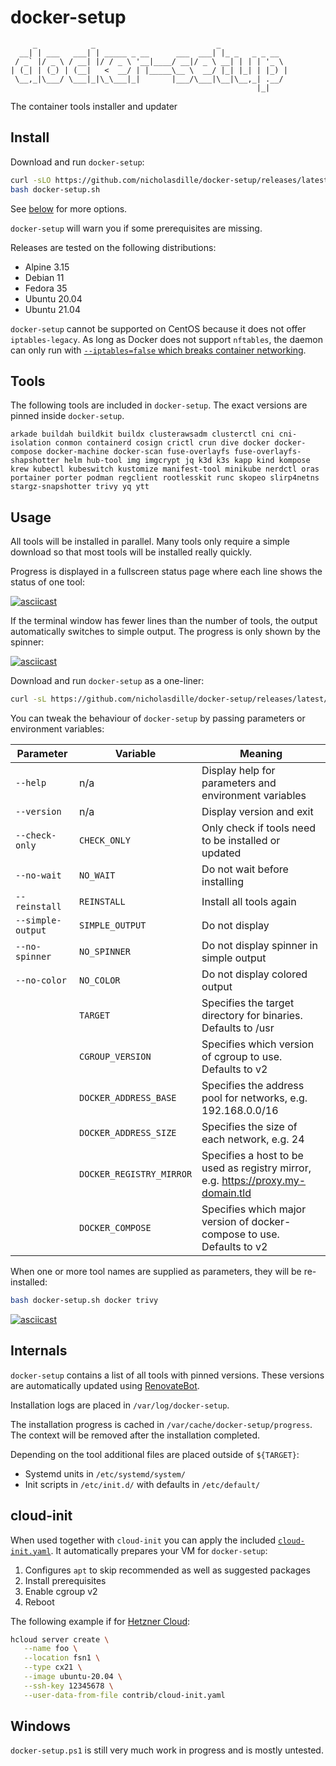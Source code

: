 # docker-setup

```plaintext
     _            _                           _
  __| | ___   ___| | _____ _ __      ___  ___| |_ _   _ _ __
 / _` |/ _ \ / __| |/ / _ \ '__|____/ __|/ _ \ __| | | | '_ \
| (_| | (_) | (__|   <  __/ | |_____\__ \  __/ |_| |_| | |_) |
 \__,_|\___/ \___|_|\_\___|_|       |___/\___|\__|\__,_| .__/
                                                       |_|
```

The container tools installer and updater

## Install

Download and run `docker-setup`:

```bash
curl -sLO https://github.com/nicholasdille/docker-setup/releases/latest/download/docker-setup.sh
bash docker-setup.sh
```

See [below](#usage) for more options.

`docker-setup` will warn you if some prerequisites are missing.

Releases are tested on the following distributions:
- Alpine 3.15
- Debian 11
- Fedora 35
- Ubuntu 20.04
- Ubuntu 21.04

`docker-setup` cannot be supported on CentOS because it does not offer `iptables-legacy`. As long as Docker does not support `nftables`, the daemon can only run with [`--iptables=false` which breaks container networking](https://docs.docker.com/network/iptables/#prevent-docker-from-manipulating-iptables).

## Tools

The following tools are included in `docker-setup`. The exact versions are pinned inside `docker-setup`.

```plaintext
arkade buildah buildkit buildx clusterawsadm clusterctl cni cni-isolation conmon containerd cosign crictl crun dive docker docker-compose docker-machine docker-scan fuse-overlayfs fuse-overlayfs-shapshotter helm hub-tool img imgcrypt jq k3d k3s kapp kind kompose krew kubectl kubeswitch kustomize manifest-tool minikube nerdctl oras portainer porter podman regclient rootlesskit runc skopeo slirp4netns stargz-snapshotter trivy yq ytt
```

## Usage

All tools will be installed in parallel. Many tools only require a simple download so that most tools will be installed really quickly.

Progress is displayed in a fullscreen status page where each line shows the status of one tool:

[![asciicast](https://asciinema.org/a/457481.svg)](https://asciinema.org/a/457481?autoplay=1)

If the terminal window has fewer lines than the number of tools, the output automatically switches to simple output. The progress is only shown by the spinner:

[![asciicast](https://asciinema.org/a/457484.svg)](https://asciinema.org/a/457484)

Download and run `docker-setup` as a one-liner:

```bash
curl -sL https://github.com/nicholasdille/docker-setup/releases/latest/download/docker-setup.sh | bash
```

You can tweak the behaviour of `docker-setup` by passing parameters or environment variables:

| Parameter         | Variable                 | Meaning |
| ----------------- | ------------------------ | ------- |
| `--help`          | n/a                      | Display help for parameters and environment variables |
| `--version`       | n/a                      | Display version and exit |
| `--check-only`    | `CHECK_ONLY`             | Only check if tools need to be installed or updated |
| `--no-wait`       | `NO_WAIT`                | Do not wait before installing |
| `--reinstall`     | `REINSTALL`              | Install all tools again |
| `--simple-output` | `SIMPLE_OUTPUT`          | Do not display  |
| `--no-spinner`    | `NO_SPINNER`             | Do not display spinner in simple output |
| `--no-color`      | `NO_COLOR`               | Do not display colored output |
|                   | `TARGET`                 | Specifies the target directory for binaries. Defaults to /usr |
|                   | `CGROUP_VERSION`         | Specifies which version of cgroup to use. Defaults to v2 |
|                   | `DOCKER_ADDRESS_BASE`    | Specifies the address pool for networks, e.g. 192.168.0.0/16 |
|                   | `DOCKER_ADDRESS_SIZE`    | Specifies the size of each network, e.g. 24 |
|                   | `DOCKER_REGISTRY_MIRROR` | Specifies a host to be used as registry mirror, e.g. https://proxy.my-domain.tld |
|                   | `DOCKER_COMPOSE`         | Specifies which major version of docker-compose to use. Defaults to v2 |

When one or more tool names are supplied as parameters, they will be re-installed:

```bash
bash docker-setup.sh docker trivy
```

[![asciicast](https://asciinema.org/a/457486.svg)](https://asciinema.org/a/457486)

## Internals

`docker-setup` contains a list of all tools with pinned versions. These versions are automatically updated using [RenovateBot](https://www.whitesourcesoftware.com/free-developer-tools/renovate/).

Installation logs are placed in `/var/log/docker-setup`.

The installation progress is cached in `/var/cache/docker-setup/progress`. The context will be removed after the installation completed.

Depending on the tool additional files are placed outside of `${TARGET}`:

- Systemd units in `/etc/systemd/system/`
- Init scripts in `/etc/init.d/` with defaults in `/etc/default/`

## cloud-init

When used together with `cloud-init` you can apply the included [`cloud-init.yaml`](contrib/cloud-init.yaml). It automatically prepares your VM for `docker-setup`:

1. Configures `apt` to skip recommended as well as suggested packages
1. Install prerequisites
1. Enable cgroup v2
1. Reboot

The following example if for [Hetzner Cloud](https://www.hetzner.com/cloud):

```bash
hcloud server create \
   --name foo \
   --location fsn1 \
   --type cx21 \
   --image ubuntu-20.04 \
   --ssh-key 12345678 \
   --user-data-from-file contrib/cloud-init.yaml
```

## Windows

`docker-setup.ps1` is still very much work in progress and is mostly untested.

